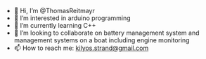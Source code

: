 - 👋 Hi, I’m @ThomasReitmayr
- 👀 I’m interested in arduino programming
- 🌱 I’m currently learning C++
- 💞️ I’m looking to collaborate on battery management system and management systems on a boat including engine monitoring
- 📫 How to reach me: kilyos.strand@gmail.com 

<!---
ThomasReitmayr/ThomasReitmayr is a ✨ special ✨ repository because its `README.md` (this file) appears on your GitHub profile.
You can click the Preview link to take a look at your changes.
--->

